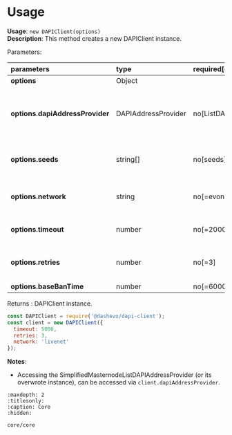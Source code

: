 # Usage

**Usage**: `new DAPIClient(options)`  
**Description**: This method creates a new DAPIClient instance.

Parameters:

| parameters                      | type                | required[def value]         | Description                                                                                    |
| :------------------------------ | :------------------ | :-------------------------- | :--------------------------------------------------------------------------------------------- |
| **options**                     | Object              |                             |                                                                                                |
| **options.dapiAddressProvider** | DAPIAddressProvider | no[ListDAPIAddressProvider] | Allow to override the default dapiAddressProvider (do not allow seeds or dapiAddresses params) |
| **options.seeds**               | string\[]           | no[seeds]                   | Allow to override default seeds (to connect to specific node)                                  |
| **options.network**             | string              | no[=evonet]                 | Allow to setup the network to be used (livenet, testnet, evonet,..)                            |
| **options.timeout**             | number              | no[=2000]                   | Used to specify the timeout time in milliseconds.                                              |
| **options.retries**             | number              | no[=3]                      | Used to specify the number of retries before aborting and erroring a request.                  |
| **options.baseBanTime**         | number              | no[=6000]                   |                                                                                                |

Returns : DAPIClient instance.

```js
const DAPIClient = require('@dashevo/dapi-client');
const client = new DAPIClient({
  timeout: 5000,
  retries: 3,
  network: 'livenet'
});
```

**Notes**: 

- Accessing the SimplifiedMasternodeListDAPIAddressProvider (or its overwrote instance), can be accessed via `client.dapiAddressProvider`.

```{toctree}
:maxdepth: 2
:titlesonly:
:caption: Core
:hidden:

core/core
```
